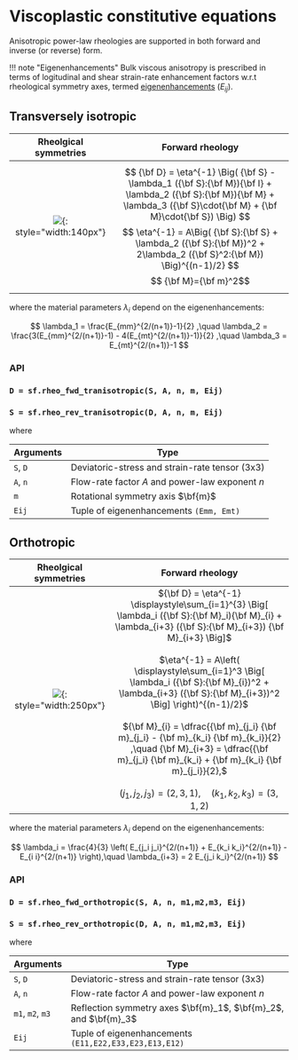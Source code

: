 # Viscoplastic constitutive equations

Anisotropic power-law rheologies are supported in both forward and inverse (or reverse) form.

<!--
* Forward form: ${\bf D}({\bf S})$ 
* Inverse form: ${\bf S}({\bf D})$ 

where $\bf{D}$ and $\bf{S}$ are the strain-rate and deviatoric stress tensors, respectively.
-->

!!! note "Eigenenhancements"
    Bulk viscous anisotropy is prescribed in terms of logitudinal and shear strain-rate enhancement factors w.r.t rheological symmetry axes, termed [eigenenhancements](enhancements-strainrate.md) ($E_{ij}$).

## Transversely isotropic

<!--
![](https://raw.githubusercontent.com/nicholasmr/specfab/main/images/tranisotropic/tranisotropic-viscous-bulk.png){: style="width:140px"} 

### Forward rheology
--> 

| Rheolgical symmetries | Forward rheology |
| :-: | :-: |
| ![](https://raw.githubusercontent.com/nicholasmr/specfab/main/images/tranisotropic/tranisotropic-viscous-bulk.png){: style="width:140px"}  | $$ {\bf D} = \eta^{-1} \Big( {\bf S} - \lambda_1 ({\bf S}:{\bf M}){\bf I} + \lambda_2 ({\bf S}:{\bf M}){\bf M} + \lambda_3 ({\bf S}\cdot{\bf M} + {\bf M}\cdot{\bf S}) \Big) $$ $$ \eta^{-1} = A\Big( {\bf S}:{\bf S} + \lambda_2 ({\bf S}:{\bf M})^2 + 2\lambda_2 ({\bf S}^2:{\bf M}) \Big)^{(n-1)/2} $$ $$ {\bf M}={\bf m}^2$$|

<!--
$$
{\bf D} = \eta^{-1} \Big(
{\bf S} 
- \lambda_1 ({\bf S}:{\bf m}^2){\bf I} 
+ \lambda_2 ({\bf S}:{\bf m}^2){\bf m}^2
+ \lambda_3 ({\bf S}\cdot{\bf m}^2 + {\bf m}^2\cdot{\bf S})
\Big)
\\
\eta^{-1} = A\Big( {\bf S}:{\bf S} + \lambda_2 ({\bf S}:{\bf m}^2)^2 + 2\lambda_2 ({\bf S}^2:{\bf m}^2) \Big)^{(n-1)/2}
$$
-->

where the material parameters $\lambda_i$ depend on the eigenenhancements:

$$
\lambda_1 = \frac{E_{mm}^{2/(n+1)}-1}{2} ,\quad
\lambda_2 = \frac{3(E_{mm}^{2/(n+1)}-1) - 4(E_{mt}^{2/(n+1)}-1)}{2} ,\quad
\lambda_3 = E_{mt}^{2/(n+1)}-1
$$

### API

### `D = sf.rheo_fwd_tranisotropic(S, A, n, m, Eij)`

### `S = sf.rheo_rev_tranisotropic(D, A, n, m, Eij)`

where 

| Arguments | Type |
| --- | --- |
| `S`, `D` | Deviatoric-stress and strain-rate tensor (3x3) |
| `A`, `n` | Flow-rate factor $A$ and power-law exponent $n$  |
| `m` | Rotational symmetry axis $\bf{m}$  |
| `Eij` | Tuple of eigenenhancements `(Emm, Emt)`|


## Orthotropic

<!--
![](https://raw.githubusercontent.com/nicholasmr/specfab/main/images/orthotropic/orthotropic-viscous-bulk.png){: style="width:250px"} 

### Forward rheology
-->

| Rheolgical symmetries | Forward rheology |
| :-: | :-: |
| ![](https://raw.githubusercontent.com/nicholasmr/specfab/main/images/orthotropic/orthotropic-viscous-bulk.png){: style="width:250px"} | ${\bf D} = \eta^{-1} \displaystyle\sum_{i=1}^{3} \Big[ \lambda_i ({\bf S}:{\bf M}_i){\bf M}_{i}  + \lambda_{i+3} ({\bf S}:{\bf M}_{i+3}) {\bf M}_{i+3} \Big]$ </br></br> $\eta^{-1} = A\left( \displaystyle\sum_{i=1}^3 \Big[ \lambda_i ({\bf S}:{\bf M}_{i})^2 + \lambda_{i+3} ({\bf S}:{\bf M}_{i+3})^2 \Big] \right)^{(n-1)/2}$ </br></br>  ${\bf M}_{i} = \dfrac{{\bf m}_{j_i} {\bf m}_{j_i} - {\bf m}_{k_i} {\bf m}_{k_i}}{2} ,\quad {\bf M}_{i+3} = \dfrac{{\bf m}_{j_i} {\bf m}_{k_i} + {\bf m}_{k_i} {\bf m}_{j_i}}{2},$ </br> </br> $(j_1, j_2, j_3) = (2,3,1),\quad (k_1, k_2, k_3) = (3,1,2)$|

<!--
$$
{\bf D} = \eta^{-1} \sum_{i=1}^{3} \left(
\lambda_i I_{i} \frac{ {\bf m}_{j_i}{\bf m}_{j_i} - {\bf m}_{k_i}{\bf m}_{k_i} }{2}
+
\lambda_{i+3} I_{i+3} \frac{ {\bf m}_{j_i}{\bf m}_{k_i} + {\bf m}_{k_i}{\bf m}_{j_i} }{2}
\right)
\\
\eta^{-1} = A\left( \sum_{i=1}^3 \left( \lambda_i I_i^2 + \lambda_{i+3} I_{i+3}^2 \right) \right)^{(n-1)/2}
$$
-->

where the material parameters $\lambda_i$ depend on the eigenenhancements:

$$
\lambda_i     = \frac{4}{3} \left( E_{j_i j_i}^{2/(n+1)} + E_{k_i k_i}^{2/(n+1)} - E_{i i}^{2/(n+1)} \right),\quad
\lambda_{i+3} = 2 E_{j_i k_i}^{2/(n+1)}
$$

### API

### `D = sf.rheo_fwd_orthotropic(S, A, n, m1,m2,m3, Eij)`

### `S = sf.rheo_rev_orthotropic(D, A, n, m1,m2,m3, Eij)`

where 

| Arguments | Type |
| --- | --- |
| `S`, `D` | Deviatoric-stress and strain-rate tensor (3x3) |
| `A`, `n` | Flow-rate factor $A$ and power-law exponent $n$  |
| `m1`, `m2`, `m3` | Reflection symmetry axes $\bf{m}_1$, $\bf{m}_2$, and $\bf{m}_3$  |
| `Eij` | Tuple of eigenenhancements `(E11,E22,E33,E23,E13,E12)` |

